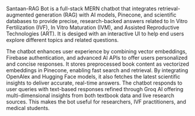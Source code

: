 Santaan-RAG Bot is a full-stack MERN chatbot that integrates retrieval-augmented generation (RAG) with AI models, Pinecone, and scientific databases to provide precise, research-backed answers related to In Vitro Fertilization (IVF), In Vitro Maturation (IVM), and Assisted Reproductive Technologies (ART). It is desiged with an interactive UI to help end users explore different topics and related questions.

The chatbot enhances user experience by combining vector embeddings, Firebase authentication, and advanced AI APIs to offer users personalized and concise responses. It stores preprocessed book content as vectorized embeddings in Pinecone, enabling fast search and retrieval. By integrating OpenAlex and Hugging Face models, it also fetches the latest scientific insights to deliver accurate, real-time answers. The chatbot responds to user queries with text-based responses refined through Groq AI offering multi-dimensional insights from both textbook data and live research sources. This makes the bot useful for researchers, IVF practitioners, and medical students.
